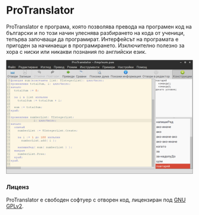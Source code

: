 # ProTranslator
ProTranslator е програма, която позволява превода на програмен код
на български и по този начин улеснява разбирането на кода от ученици,
тепърва започващи да програмират. Интерфейсът на програмата е пригоден
за начинаещи в програмирането. Изключително полезно за хора с ниски или
никакви познания по английски език.

![](Project-Files/ekran.png)
### Лиценз
ProTranslator e свободен софтуер с отворен код, лицензиран под [GNU GPLv2](http://www.gnu.org/licenses/gpl-2.0.html#SEC1).
